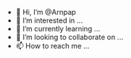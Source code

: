 - 👋 Hi, I’m @Arnpap
- 👀 I’m interested in ...
- 🌱 I’m currently learning ...
- 💞️ I’m looking to collaborate on ...
- 📫 How to reach me ...

<!---
Arnpap/Arnpap is a ✨ special ✨ repository because its `README.md` (this file) appears on your GitHub profile.
You can click the Preview link to take a look at your changes.
--->
